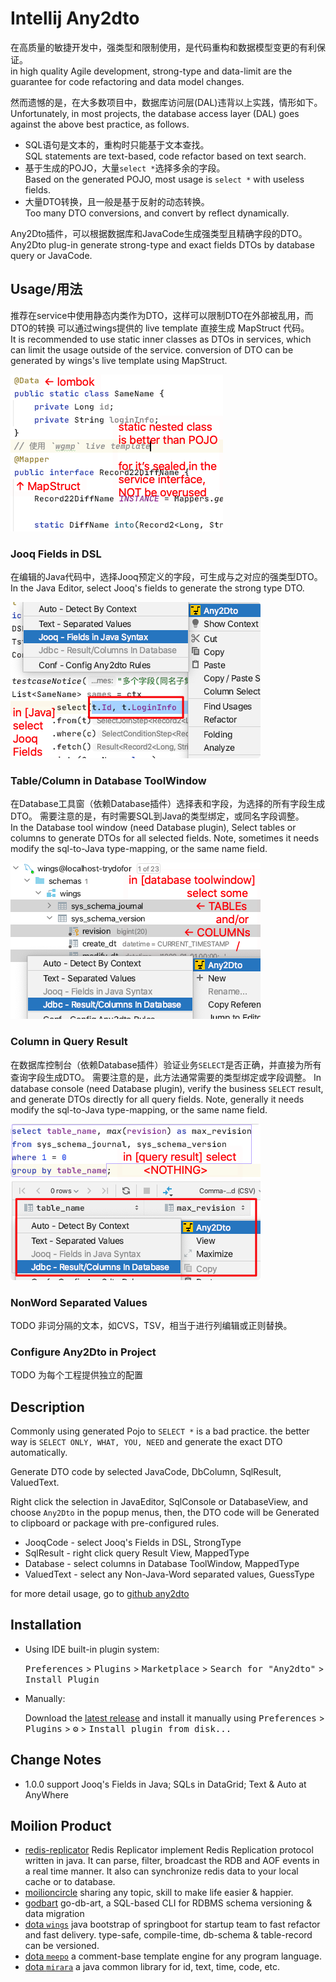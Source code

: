 # Intellij Any2dto

在高质量的敏捷开发中，强类型和限制使用，是代码重构和数据模型变更的有利保证。  
in high quality Agile development, strong-type and data-limit
are the guarantee for code refactoring and data model changes.

然而遗憾的是，在大多数项目中，数据库访问层(DAL)违背以上实践，情形如下。  
Unfortunately, in most projects, the database access layer (DAL)
goes against the above best practice, as follows.

 * SQL语句是文本的，重构时只能基于文本查找。  
   SQL statements are text-based, code refactor based on text search.
 * 基于生成的POJO，大量`select *`选择多余的字段。  
   Based on the generated POJO, most usage is `select *` with useless fields.
 * 大量DTO转换，且一般是基于反射的动态转换。  
   Too many DTO conversions, and convert by reflect dynamically.

Any2Dto插件，可以根据数据库和JavaCode生成强类型且精确字段的DTO。  
Any2Dto plug-in generate strong-type and exact fields DTOs
by database query or JavaCode.

## Usage/用法

推荐在service中使用静态内类作为DTO，这样可以限制DTO在外部被乱用，而DTO的转换
可以通过wings提供的 live template 直接生成 MapStruct 代码。  
It is recommended to use static inner classes as DTOs in services,
which can limit the usage outside of the service. conversion of DTO
can be generated by wings's live template using MapStruct.

![DTO sample code](asset/sample-java-dto.png)

### Jooq Fields in DSL

在编辑的Java代码中，选择Jooq预定义的字段，可生成与之对应的强类型DTO。  
In the Java Editor, select Jooq's fields to generate the strong type DTO.

![DTO java jooq](asset/usage-java-jooq.png)


### Table/Column in Database ToolWindow

在Database工具窗（依赖Database插件）选择表和字段，为选择的所有字段生成DTO。
需要注意的是，有时需要SQL到Java的类型绑定，或同名字段调整。  
In the Database tool window (need Database plugin), Select tables or columns
to generate DTOs for all selected fields. Note, sometimes it needs modify
the sql-to-Java type-mapping, or the same name field.

![DTO jdbc column](asset/usage-jdbc-column.png)

### Column in Query Result

在数据库控制台（依赖Database插件）验证业务`SELECT`是否正确，并直接为所有查询字段生成DTO。
需要注意的是，此方法通常需要的类型绑定或字段调整。
In database console (need Database plugin), verify the business `SELECT` result,
and generate DTOs directly for all query fields. Note, generally it needs
modify the sql-to-Java type-mapping, or the same name field.

![DTO jdbc column](asset/usage-jdbc-result.png)

### NonWord Separated Values

TODO 非词分隔的文本，如CVS，TSV，相当于进行列编辑或正则替换。

### Configure Any2Dto in Project

TODO 为每个工程提供独立的配置

## Description
<!-- Plugin description -->
Commonly using generated Pojo to `SELECT *` is a bad practice. the better way
is `SELECT ONLY, WHAT, YOU, NEED` and generate the exact DTO automatically.

Generate DTO code by selected JavaCode, DbColumn, SqlResult, ValuedText.

Right click the selection in JavaEditor, SqlConsole or DatabaseView,
and choose `Any2Dto` in the popup menus, then, the DTO code will
be Generated to clipboard or package with pre-configured rules.

 * JooqCode - select Jooq's Fields in DSL, StrongType
 * SqlResult - right click query Result View, MappedType
 * Database - select columns in Database ToolWindow, MappedType
 * ValuedText - select any Non-Java-Word separated values, GuessType

for more detail usage, go to [github any2dto](https://github.com/trydofor/intellij-any2dto/)
<!-- Plugin description end -->

## Installation

- Using IDE built-in plugin system:
  
  <kbd>Preferences</kbd> > <kbd>Plugins</kbd> > <kbd>Marketplace</kbd> > <kbd>Search for "Any2dto"</kbd> >
  <kbd>Install Plugin</kbd>
  
- Manually:

  Download the [latest release](https://github.com/trydofor/intellij-any2dto/releases/latest) and install it manually using
  <kbd>Preferences</kbd> > <kbd>Plugins</kbd> > <kbd>⚙️</kbd> > <kbd>Install plugin from disk...</kbd>


## Change Notes
<!-- Plugin changeNotes -->
 * 1.0.0 support Jooq's Fields in Java; SQLs in DataGrid; Text & Auto at AnyWhere
<!-- Plugin changeNotes end -->

## Moilion Product

 * [redis-replicator](https://github.com/leonchen83/redis-replicator)
   Redis Replicator implement Redis Replication protocol written in java. It can parse,
   filter, broadcast the RDB and AOF events in a real time manner. It also can synchronize
   redis data to your local cache or to database.
 * [moilioncircle](http://www.moilioncircle.com)
   sharing any topic, skill to make life easier & happier.
 * [godbart](https://github.com/trydofor/godbart)
   go-db-art, a SQL-based CLI for RDBMS schema versioning & data migration
 * [dota `wings`](https://github.com/trydofor/pro.fessional.wings)
   java bootstrap of springboot for startup team to fast refactor and fast delivery.
   type-safe, compile-time, db-schema & table-record can be versioned.
 * [dota `meepo`](https://github.com/trydofor/pro.fessional.meepo)
   a comment-base template engine for any program language.
 * [dota `mirara`](https://github.com/trydofor/pro.fessional.mirana)
   a java common library for id, text, time, code, etc.
